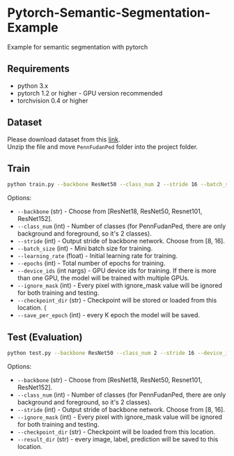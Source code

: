 # Pytorch-Semantic-Segmentation-Example
Example for semantic segmentation with pytorch

## Requirements
* python 3.x
* pytorch 1.2 or higher - GPU version recommended
* torchvision 0.4 or higher

## Dataset
Please download dataset from this [link](https://www.cis.upenn.edu/~jshi/ped_html/PennFudanPed.zip).  
Unzip the file and move `PennFudanPed` folder into the project folder.


## Train

```sh
python train.py --backbone ResNet50 --class_num 2 --stride 16 --batch_size 8 --learning_rate 0.1 --epochs 40 --device_ids 0,1 --ignore_mask 255 --checkpoint_dir ./checkpoint --save_per_epoch 5
```

Options:
- `--backbone` (str) - Choose from [ResNet18, ResNet50, Resnet101, ResNet152].
- `--class_num` (int) - Number of classes (for PennFudanPed, there are only background and foreground, so it's 2 classes).
- `--stride` (int) - Output stride of backbone network. Choose from [8, 16].
- `--batch_size` (int) - Mini batch size for training.
- `--learning_rate` (float) - Initial learning rate for training.
- `--epochs` (int) - Total number of epochs for training.
- `--device_ids` (int nargs) - GPU device ids for training. If there is more than one GPU, the model will be trained with multiple GPUs.
- `--ignore_mask` (int) - Every pixel with ignore_mask value will be ignored for both training and testing. 
- `--checkpoint_dir` (str) - Checkpoint will be stored or loaded from this location. (
- `--save_per_epoch` (int) - every K epoch the model will be saved.

## Test (Evaluation)

```sh
python test.py --backbone ResNet50 --class_num 2 --stride 16 --device_ids 0,1 --ignore_mask 255 --checkpoint_dir ./checkpoint --result_dir ./result
```

Options:
- `--backbone` (str) - Choose from [ResNet18, ResNet50, Resnet101, ResNet152].
- `--class_num` (int) - Number of classes (for PennFudanPed, there are only background and foreground, so it's 2 classes).
- `--stride` (int) - Output stride of backbone network. Choose from [8, 16].
- `--ignore_mask` (int) - Every pixel with ignore_mask value will be ignored for both training and testing. 
- `--checkpoint_dir` (str) - Checkpoint will be loaded from this location.
- `--result_dir` (str) - every image, label, prediction will be saved to this location.
